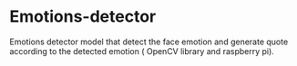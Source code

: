 # Emotions-detector
Emotions detector model that detect the face emotion and generate quote according to the detected emotion ( OpenCV library and raspberry pi).
